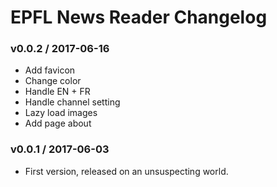EPFL News Reader Changelog
==========================

### v0.0.2 / 2017-06-16

  - Add favicon
  - Change color
  - Handle EN + FR
  - Handle channel setting
  - Lazy load images
  - Add page about

### v0.0.1 / 2017-06-03

  - First version, released on an unsuspecting world.
